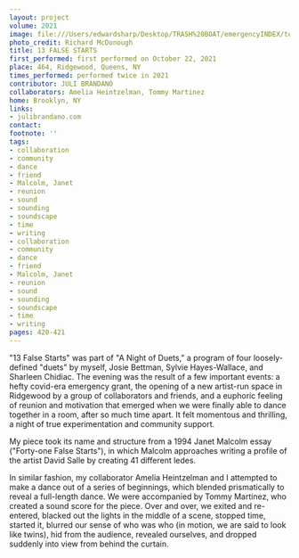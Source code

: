 ```yaml
---
layout: project
volume: 2021
image: file:///Users/edwardsharp/Desktop/TRASH%20BOAT/emergencyINDEX/ten_plus/guts/Links/1665849021071__13_False_Starts--Juli_Brandano.jpg
photo_credit: Richard McDonough
title: 13 FALSE STARTS
first_performed: first performed on October 22, 2021
place: 464, Ridgewood, Queens, NY
times_performed: performed twice in 2021
contributor: JULI BRANDANO
collaborators: Amelia Heintzelman, Tommy Martinez
home: Brooklyn, NY
links:
- julibrandano.com
contact:
footnote: ''
tags:
- collaboration
- community
- dance
- friend
- Malcolm, Janet
- reunion
- sound
- sounding
- soundscape
- time
- writing
- collaboration
- community
- dance
- friend
- Malcolm, Janet
- reunion
- sound
- sounding
- soundscape
- time
- writing
pages: 420-421
---
```


"13 False Starts" was part of "A Night of Duets," a program of four loosely-defined "duets" by myself, Josie Bettman, Sylvie Hayes-Wallace, and Sharleen Chidiac. The evening was the result of a few important events: a hefty covid-era emergency grant, the opening of a new artist-run space in Ridgewood by a group of collaborators and friends, and a euphoric feeling of reunion and motivation that emerged when we were finally able to dance together in a room, after so much time apart. It felt momentous and thrilling, a night of true experimentation and community support.

My piece took its name and structure from a 1994 Janet Malcolm essay ("Forty-one False Starts"), in which Malcolm approaches writing a profile of the artist David Salle by creating 41 different ledes.

In similar fashion, my collaborator Amelia Heintzelman and I attempted to make a dance out of a series of beginnings, which blended prismatically to reveal a full-length dance. We were accompanied by Tommy Martinez, who created a sound score for the piece. Over and over, we exited and re-entered, blacked out the lights in the middle of a scene, stopped time, started it, blurred our sense of who was who (in motion, we are said to look like twins), hid from the audience, revealed ourselves, and dropped suddenly into view from behind the curtain.